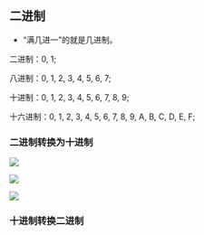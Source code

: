 ## 二进制

* “满几进一”的就是几进制。

二进制：0, 1;

八进制：0, 1, 2, 3, 4, 5, 6, 7;

十进制：0, 1, 2, 3, 4, 5, 6, 7, 8, 9;

十六进制：0, 1, 2, 3, 4, 5, 6, 7, 8, 9, A, B, C, D, E, F;


### 二进制转换为十进制

![](http://i4.buimg.com/1949/b564e623c04ef212.jpg)

![](http://i4.buimg.com/1949/08b0beec404dd0e3.jpg)

![](http://i4.buimg.com/591195/474cc4737d763393.png)

### 十进制转换二进制


